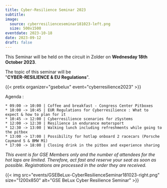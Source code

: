 ```yaml
---
title: Cyber-Resilience Seminar 2023
subtitle: 
image:
  source: cyberresilienceseminar181023-left.png
  size: 500x1500
eventdate: 2023-10-18
date: 2023-09-12
draft: false
---
```



This Seminar will be held on the circuit in Zolder on __Wednesday 18th October 2023__.  


The topic of this seminar will be  
"__CYBER-RESILIENCE & EU Regulations__".  


{{< pretix organizer="gsebelux" event="cyberresilience2023" >}}

Agenda :

	* 09:00 -> 10:00 | Coffee and breakfast - Congress Center Pitboxes
	* 10:00 -> 10:45 | EUR Regulations for Cyberresilience : What to expect & how to plan for it
	* 10:45 -> 12:00 | Cyberresilience scenaries for zSystems
	* 12:00 -> 12:30 | Resilience in endurance motersport
	* 12:30 -> 13:00 | Walking lunch including refreshments while going to the pitbox
	* 13:00 -> 17:00 | Possibility for hotlap onboard 2 racecars (Porsche Caymand S & BMW M1)
	* 17:00 -> 18:00 | Closing drink in the pitbox and experience sharing


_This event is for GSE Members only and the number of attendees for the hot laps are limited._
_Therefore, act fast and reserve your seat as soon as possible._
_Registrations are processed in the order they are received._


{{< img src="events/GSEBeLux-CyberResilienceSeminar181023-right.png" size="1200x850" alt="GSE BeLux Cyber Resilience Seminar" >}}
